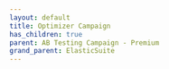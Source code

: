 ```yaml
---
layout: default
title: Optimizer Campaign
has_children: true
parent: AB Testing Campaign - Premium
grand_parent: ElasticSuite
---
```

